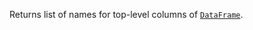 [//]: # (title: columnNames)

Returns list of names for top-level columns of [`DataFrame`](DataFrame.md).
